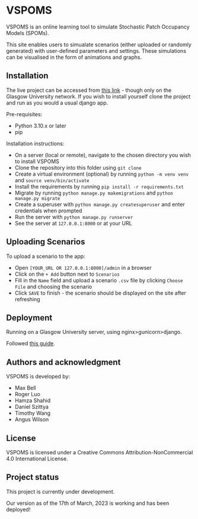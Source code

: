 # VSPOMS

VSPOMS is an online learning tool to simulate Stochastic Patch Occupancy Models (SPOMs).

This site enables users to simualate scenarios (either uploaded or randomly generated) with user-defined parameters and settings.
These simulations can be visualised in the form of animations and graphs.

## Installation
The live project can be accessed from [this link](https://vspoms.mvls.gla.ac.uk) - though only on the Glasgow University network.
If you wish to install yourself clone the project and run as you would a usual django app.

Pre-requisites:
- Python 3.10.x or later
- pip

Installation instructions:
- On a server (local or remote), navigate to the chosen directory you wish to install VSPOMS
- Clone the repository into this folder using `git clone`
- Create a virtual environment (optional) by running `python -m venv venv` and `source venv/bin/activate`
- Install the requirements by running `pip install -r requirements.txt`
- Migrate by running `python manage.py makemigrations` and `python manage.py migrate`
- Create a superuser with `python manage.py createsuperuser` and enter credentials when prompted
- Run the server with `python manage.py runserver`
- See the server at `127.0.0.1:8000` or at your URL

## Uploading Scenarios
To upload a scenario to the app:
- Open `[YOUR_URL OR 127.0.0.1:8000]/admin` in a browser
- Click on the `+ Add` button next to `Scenarios`
- Fill in the `Name` field and upload a scenario `.csv` file by clicking `Choose File` and choosing the scenario
- Click `SAVE` to finish - the scenario should be displayed on the site after refreshing

## Deployment
Running on a Glasgow University server, using nginx>gunicorn>django.

Followed [this guide](https://www.digitalocean.com/community/tutorials/how-to-set-up-django-with-postgres-nginx-and-gunicorn-on-ubuntu-22-04).

## Authors and acknowledgment
VSPOMS is developed by:
- Max Bell
- Roger Luo
- Hamza Shahid
- Daniel Szittya
- Timothy Wang
- Angus Wilson

## License
VSPOMS is licensed under a
Creative Commons Attribution-NonCommercial 4.0 International License.

## Project status
This project is currently under development.

Our version as of the 17th of March, 2023 is working and has been deployed!
